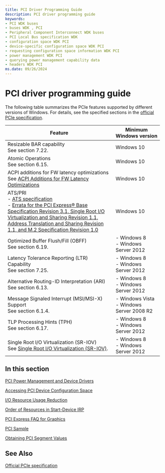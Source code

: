 ```yaml
---
title: PCI Driver Programming Guide
description: PCI driver programming guide
keywords:
- PCI WDK buses
- buses WDK , PCI
- Peripheral Component Interconnect WDK buses
- PCI Local Bus specification WDK
- configuration space WDK PCI
- device-specific configuration space WDK PCI
- requesting configuration space information WDK PCI
- power management WDK PCI
- querying power management capability data
- headers WDK PCI
ms.date: 09/26/2024
---
```


# PCI driver programming guide

The following table summarizes the PCIe features supported by different versions of Windows. For details, see the specified sections in the [official PCIe specification](https://pcisig.com/specifications/review-zone).

| Feature | Minimum Windows version |
|--|--|
| Resizable BAR capability</br>See section 7.22. | Windows 10 |
| Atomic Operations</br>See section 6.15. | Windows 10 |
| ACPI additions for FW latency optimizations</br>See [ACPI Additions for FW Latency Optimizations](https://pcisig.com/specifications) | Windows 10 |
| ATS/PRI</br>-  [ATS specification](https://go.microsoft.com/fwlink/p/?LinkId=787061)</br>-  [Errata for the PCI Express&#174; Base Specification Revision 3.1, Single Root I/O Virtualization and Sharing Revision 1.1, Address Translation and Sharing Revision 1.1, and M.2 Specification Revision 1.0](https://pcisig.com/specifications/iov/) | Windows 10 |
| Optimized Buffer Flush/Fill (OBFF)</br>See section 6.19. | -  Windows 8</br>-  Windows Server 2012 |
| Latency Tolerance Reporting (LTR) Capability</br>See section 7.25. | - Windows 8</br>-  Windows Server 2012 |
| Alternative Routing-ID Interpretation (ARI)</br>See section 6.13. | -  Windows 8</br>-  Windows Server 2012 |
| Message Signaled Interrupt (MSI/MSI-X) Support</br>See section 6.1.4. | -  Windows Vista</br>-  Windows Server 2008 R2 |
| TLP Processing Hints (TPH)</br>See section 6.17. | -  Windows 8</br>-  Windows Server 2012 |
| Single Root I/O Virtualization (SR-IOV)</br>See [Single Root I/O Virtualization (SR-IOV)](../network/single-root-i-o-virtualization--sr-iov-.md). | -  Windows 8</br>-  Windows Server 2012 |

## In this section

[PCI Power Management and Device Drivers](./pci-power-management-and-device-drivers.md)

[Accessing PCI Device Configuration Space](./accessing-pci-device-configuration-space.md)

[I/O Resource Usage Reduction](./i-o-resource-usage-reduction.md)

[Order of Resources in Start-Device IRP](./order-of-resources-in-start-device-irp.md)

[PCI Express FAQ for Graphics](./pci-express-faq-for-graphics.yml)

[PCI Sample](./pci-sample.md)

[Obtaining PCI Segment Values](./obtaining-pci-segment-values.md)

## See Also

[Official PCIe specification](https://pcisig.com/specifications/review-zone)
